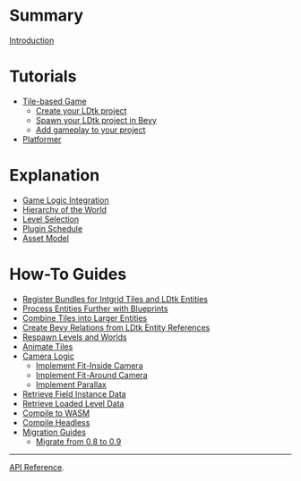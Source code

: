 # Summary

[Introduction](README.md)
# Tutorials
- [Tile-based Game](tutorials/tile-based-game/README.md)
  - [Create your LDtk project](tutorials/tile-based-game/create-your-ldtk-project.md)
  - [Spawn your LDtk project in Bevy](tutorials/tile-based-game/spawn-your-ldtk-project-in-bevy.md)
  - [Add gameplay to your project](tutorials/tile-based-game/add-gameplay-to-your-project.md)
- [Platformer]()
# Explanation
- [Game Logic Integration]()
- [Hierarchy of the World]()
- [Level Selection]()
- [Plugin Schedule]()
- [Asset Model]()
# How-To Guides
- [Register Bundles for Intgrid Tiles and LDtk Entities]()
- [Process Entities Further with Blueprints]()
- [Combine Tiles into Larger Entities]()
- [Create Bevy Relations from LDtk Entity References]()
- [Respawn Levels and Worlds]()
- [Animate Tiles]()
- [Camera Logic]()
  - [Implement Fit-Inside Camera]()
  - [Implement Fit-Around Camera]()
  - [Implement Parallax]()
- [Retrieve Field Instance Data]()
- [Retrieve Loaded Level Data]()
- [Compile to WASM]()
- [Compile Headless]()
- [Migration Guides](how-to-guides/migration-guides/README.md)
  - [Migrate from 0.8 to 0.9](how-to-guides/migration-guides/migrate-from-0.8-to-0.9.md)
---
[API Reference](api-reference.md).
